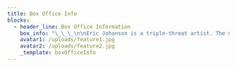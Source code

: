 ```yaml
---
title: Box Office Info
blocks:
  - header_line: Box Office Information
    box_info: "\_\_\_\n\nEric Johanson is a triple-threat artist. The multiple-Top 10 Billboard-charting guitarist, vocalist, and songwriter’s original music reaches beyond traditional genre lines of blues, rock, and progressive Americana, all while feeding off the groove and history of his home in New Orleans. His four most recent solo releases: Live at DBA, New Orleans Bootleg, Covered Tracks, Vol. 1, Covered Tracks, Vol. 2 and Below Sea Level all reached Top 10 on the Billboard blues charts and the January 23, 2023 issue of Guitar Player magazine listed him as one of 25 Top New Blues Guitarists.\n\nA self-taught prodigy, Johanson grew up in Louisiana, where he received his first guitar at five. By his pre-teens, his love of the blues records played in his home, featuring artists like Freddie King, Robert Johnson and Buddy Guy, merged with his love for the hard rock sounds of Metallica, White Zombie, Soundgarden and Nine Inch Nails. Throughout his teens, he performed with older blues musicians, building a reputation as a budding regional star. In college in New Orleans, he began a lifelong exploration of his musical interests, delving into progressive rock and beat-making while developing his blues voice. Johanson spent several years in New Zealand before returning home to the improvisational and extemporaneous nature of roots music in his hometown.\n"
    avatar1: /uploads/feature1.jpg
    avatar2: /uploads/feature2.jpg
    _template: boxOfficeInfo
---
```



